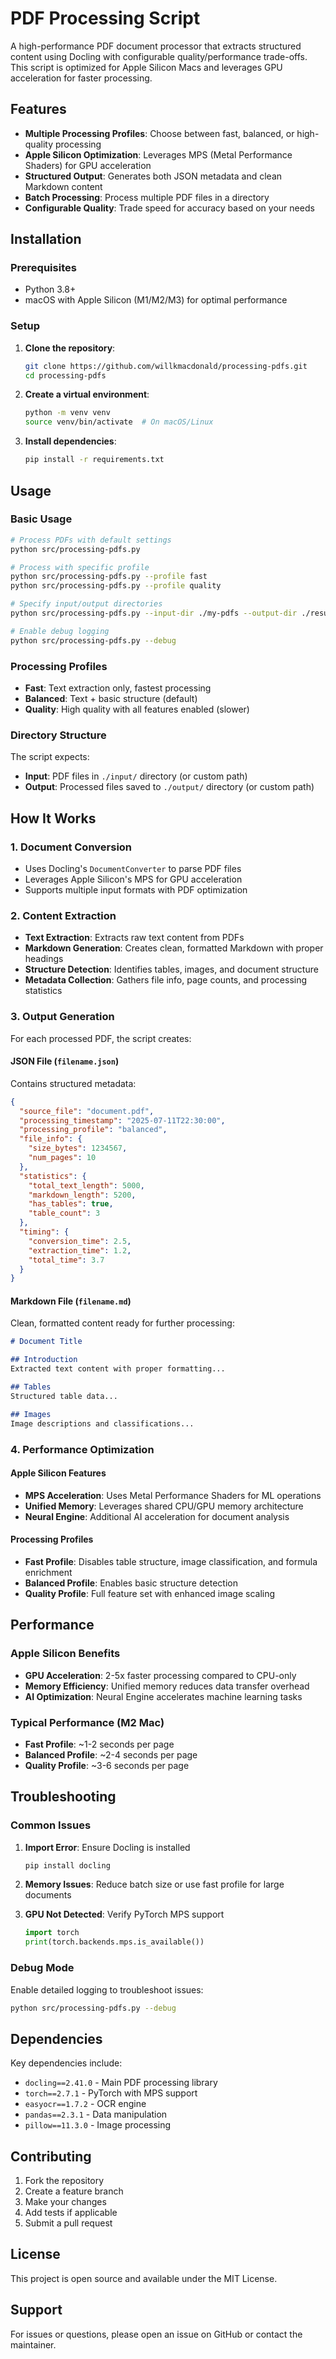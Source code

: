 # PDF Processing Script

A high-performance PDF document processor that extracts structured content using Docling with configurable quality/performance trade-offs. This script is optimized for Apple Silicon Macs and leverages GPU acceleration for faster processing.

## Features

- **Multiple Processing Profiles**: Choose between fast, balanced, or high-quality processing
- **Apple Silicon Optimization**: Leverages MPS (Metal Performance Shaders) for GPU acceleration
- **Structured Output**: Generates both JSON metadata and clean Markdown content
- **Batch Processing**: Process multiple PDF files in a directory
- **Configurable Quality**: Trade speed for accuracy based on your needs

## Installation

### Prerequisites
- Python 3.8+
- macOS with Apple Silicon (M1/M2/M3) for optimal performance

### Setup

1. **Clone the repository**:
   ```bash
   git clone https://github.com/willkmacdonald/processing-pdfs.git
   cd processing-pdfs
   ```

2. **Create a virtual environment**:
   ```bash
   python -m venv venv
   source venv/bin/activate  # On macOS/Linux
   ```

3. **Install dependencies**:
   ```bash
   pip install -r requirements.txt
   ```

## Usage

### Basic Usage

```bash
# Process PDFs with default settings
python src/processing-pdfs.py

# Process with specific profile
python src/processing-pdfs.py --profile fast
python src/processing-pdfs.py --profile quality

# Specify input/output directories
python src/processing-pdfs.py --input-dir ./my-pdfs --output-dir ./results

# Enable debug logging
python src/processing-pdfs.py --debug
```

### Processing Profiles

- **Fast**: Text extraction only, fastest processing
- **Balanced**: Text + basic structure (default)
- **Quality**: High quality with all features enabled (slower)

### Directory Structure

The script expects:
- **Input**: PDF files in `./input/` directory (or custom path)
- **Output**: Processed files saved to `./output/` directory (or custom path)

## How It Works

### 1. Document Conversion
- Uses Docling's `DocumentConverter` to parse PDF files
- Leverages Apple Silicon's MPS for GPU acceleration
- Supports multiple input formats with PDF optimization

### 2. Content Extraction
- **Text Extraction**: Extracts raw text content from PDFs
- **Markdown Generation**: Creates clean, formatted Markdown with proper headings
- **Structure Detection**: Identifies tables, images, and document structure
- **Metadata Collection**: Gathers file info, page counts, and processing statistics

### 3. Output Generation
For each processed PDF, the script creates:

#### JSON File (`filename.json`)
Contains structured metadata:
```json
{
  "source_file": "document.pdf",
  "processing_timestamp": "2025-07-11T22:30:00",
  "processing_profile": "balanced",
  "file_info": {
    "size_bytes": 1234567,
    "num_pages": 10
  },
  "statistics": {
    "total_text_length": 5000,
    "markdown_length": 5200,
    "has_tables": true,
    "table_count": 3
  },
  "timing": {
    "conversion_time": 2.5,
    "extraction_time": 1.2,
    "total_time": 3.7
  }
}
```

#### Markdown File (`filename.md`)
Clean, formatted content ready for further processing:
```markdown
# Document Title

## Introduction
Extracted text content with proper formatting...

## Tables
Structured table data...

## Images
Image descriptions and classifications...
```

### 4. Performance Optimization

#### Apple Silicon Features
- **MPS Acceleration**: Uses Metal Performance Shaders for ML operations
- **Unified Memory**: Leverages shared CPU/GPU memory architecture
- **Neural Engine**: Additional AI acceleration for document analysis

#### Processing Profiles
- **Fast Profile**: Disables table structure, image classification, and formula enrichment
- **Balanced Profile**: Enables basic structure detection
- **Quality Profile**: Full feature set with enhanced image scaling

## Performance

### Apple Silicon Benefits
- **GPU Acceleration**: 2-5x faster processing compared to CPU-only
- **Memory Efficiency**: Unified memory reduces data transfer overhead
- **AI Optimization**: Neural Engine accelerates machine learning tasks

### Typical Performance (M2 Mac)
- **Fast Profile**: ~1-2 seconds per page
- **Balanced Profile**: ~2-4 seconds per page  
- **Quality Profile**: ~3-6 seconds per page

## Troubleshooting

### Common Issues

1. **Import Error**: Ensure Docling is installed
   ```bash
   pip install docling
   ```

2. **Memory Issues**: Reduce batch size or use fast profile for large documents

3. **GPU Not Detected**: Verify PyTorch MPS support
   ```python
   import torch
   print(torch.backends.mps.is_available())
   ```

### Debug Mode
Enable detailed logging to troubleshoot issues:
```bash
python src/processing-pdfs.py --debug
```

## Dependencies

Key dependencies include:
- `docling==2.41.0` - Main PDF processing library
- `torch==2.7.1` - PyTorch with MPS support
- `easyocr==1.7.2` - OCR engine
- `pandas==2.3.1` - Data manipulation
- `pillow==11.3.0` - Image processing

## Contributing

1. Fork the repository
2. Create a feature branch
3. Make your changes
4. Add tests if applicable
5. Submit a pull request

## License

This project is open source and available under the MIT License.

## Support

For issues or questions, please open an issue on GitHub or contact the maintainer. 